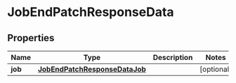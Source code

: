 

# JobEndPatchResponseData


## Properties

| Name | Type | Description | Notes |
|------------ | ------------- | ------------- | -------------|
|**job** | [**JobEndPatchResponseDataJob**](JobEndPatchResponseDataJob.md) |  |  [optional] |



